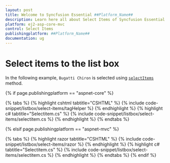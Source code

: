 ```yaml
---
layout: post
title: Welcome to Syncfusion Essential ##Platform_Name##
description: Learn here all about Select Items of Syncfusion Essential ##Platform_Name## widgets based on HTML5 and jQuery.
platform: ej2-asp-core-mvc
control: Select Items
publishingplatform: ##Platform_Name##
documentation: ug
---
```



# Select items to the list box

In the following example, `Bugatti Chiron` is selected using [`selectItems`](https://help.syncfusion.com/cr/aspnetcore-js2/Syncfusion.EJ2~Syncfusion.EJ2.DropDowns.ListBox~SelectItems.html) method.

{% if page.publishingplatform == "aspnet-core" %}

{% tabs %}
{% highlight cshtml tabtitle="CSHTML" %}
{% include code-snippet/listbox/select-items/tagHelper %}
{% endhighlight %}
{% highlight c# tabtitle="Selectitem.cs" %}
{% include code-snippet/listbox/select-items/selectitem.cs %}
{% endhighlight %}
{% endtabs %}

{% elsif page.publishingplatform == "aspnet-mvc" %}

{% tabs %}
{% highlight razor tabtitle="CSHTML" %}
{% include code-snippet/listbox/select-items/razor %}
{% endhighlight %}
{% highlight c# tabtitle="Selectitem.cs" %}
{% include code-snippet/listbox/select-items/selectitem.cs %}
{% endhighlight %}
{% endtabs %}
{% endif %}


